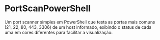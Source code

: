 # PortScanPowerShell
Um port scanner simples em PowerShell que testa as portas mais comuns (21, 22, 80, 443, 3306) de um host informado, exibindo o status de cada uma em cores diferentes para facilitar a visualização.

